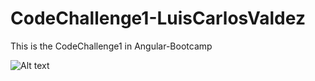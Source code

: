 # CodeChallenge1-LuisCarlosValdez
This is the CodeChallenge1 in Angular-Bootcamp 

![Alt text](ScrenShot.bmp "Imagen Descripcion")
